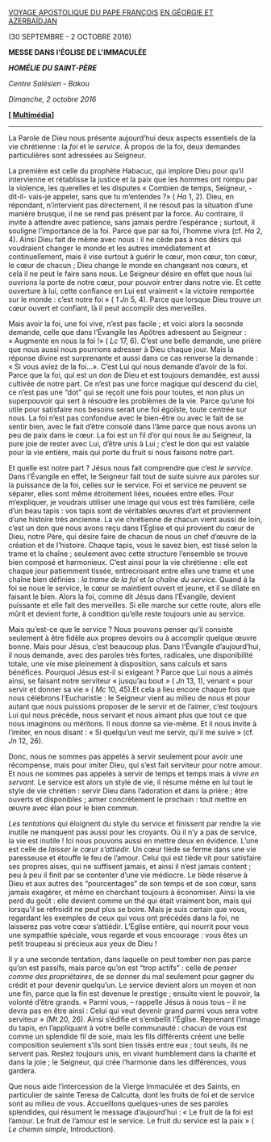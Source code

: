 [VOYAGE APOSTOLIQUE DU PAPE FRANÇOIS](http://w2.vatican.va/content/francesco/fr/travels/2016/outside/documents/papa-francesco-messico-2016.html) [EN GÉORGIE ET AZERBAÏDJAN](http://w2.vatican.va/content/francesco/fr/travels/2016/outside/documents/papa-francesco-georgia-azerbaijan-2016.html)

(30 SEPTEMBRE - 2 OCTOBRE 2016)

**MESSE DANS l'ÉGLISE DE L'IMMACULÉE**

***HOMÉLIE DU SAINT-PÈRE***

*Centre Salésien - Bakou*

*Dimanche, 2 octobre 2016*

**[ [Multimédia](http://w2.vatican.va/content/francesco/it/events/event.dir.html/content/vaticanevents/it/2016/10/2/azerbaijan-messabaku.html)]**

* * *

La Parole de Dieu nous présente aujourd’hui deux aspects essentiels de la vie chrétienne : la *foi* et le *service*. À propos de la foi, deux demandes particulières sont adressées au Seigneur.

La première est celle du prophète Habacuc, qui implore Dieu pour qu’il intervienne et rétablisse la justice et la paix que les hommes ont rompu par la violence, les querelles et les disputes « Combien de temps, Seigneur, - dit-il- vais-je appeler, sans que tu m’entendes ?» ( *Ha* 1, 2). Dieu, en répondant, n’intervient pas directement, il ne résout pas la situation d’une manière brusque, il ne se rend pas présent par la force. Au contraire, il invite à attendre avec patience, sans jamais perdre l’espérance ; surtout, il souligne l’importance de la foi. Parce que par sa foi, l’homme vivra (cf. *Ha* 2, 4). Ainsi Dieu fait de même avec nous : il ne cède pas à nos désirs qui voudraient changer le monde et les autres immédiatement et continuellement, mais il vise surtout à guérir le cœur, mon cœur, ton cœur, le cœur de chacun ; Dieu change le monde en changeant nos cœurs, et cela il ne peut le faire sans nous. Le Seigneur désire en effet que nous lui ouvrions la porte de notre cœur, pour pouvoir entrer dans notre vie. Et cette ouverture à lui, cette confiance en Lui est vraiment « la victoire remportée sur le monde : c’est notre foi » ( *1 Jn* 5, 4). Parce que lorsque Dieu trouve un cœur ouvert et confiant, là il peut accomplir des merveilles.

Mais avoir la foi, une foi vive, n’est pas facile ; et voici alors la seconde demande, celle que dans l’Évangile les Apôtres adressent au Seigneur : « Augmente en nous la foi !» ( *Lc* 17, 6). C’est une belle demande, une prière que nous aussi nous pourrions adresser à Dieu chaque jour. Mais la réponse divine est surprenante et aussi dans ce cas renverse la demande : « Si vous aviez de la foi…». C’est Lui qui nous demande d’avoir de la foi. Parce que la foi, qui est un don de Dieu et est toujours demandée, est aussi cultivée de notre part. Ce n’est pas une force magique qui descend du ciel, ce n’est pas une “dot” qui se reçoit une fois pour toutes, et non plus un superpouvoir qui sert à résoudre les problèmes de la vie. Parce qu’une foi utile pour satisfaire nos besoins serait une foi égoïste, toute centrée sur nous. La foi n’est pas confondue avec le bien-être ou avec le fait de se sentir bien, avec le fait d’être consolé dans l’âme parce que nous avons un peu de paix dans le cœur. La foi est un fil d’or qui nous lie au Seigneur, la pure joie de rester avec Lui, d’être unis à Lui ; c’est le don qui est valable pour la vie entière, mais qui porte du fruit si nous faisons notre part.

Et quelle est notre part ? Jésus nous fait comprendre que c’est *le service.* Dans l’Évangile en effet, le Seigneur fait tout de suite suivre aux paroles sur la puissance de la foi, celles sur le service. Foi et service ne peuvent se séparer, elles sont même étroitement liées, nouées entre elles. Pour m’expliquer, je voudrais utiliser une image qui vous est très familière, celle d’un beau tapis : vos tapis sont de véritables œuvres d’art et proviennent d’une histoire très ancienne. La vie chrétienne de chacun vient aussi de loin, c’est un don que nous avons reçu dans l’Église et qui provient du cœur de Dieu, notre Père, qui désire faire de chacun de nous un chef d’œuvre de la création et de l’histoire. Chaque tapis, vous le savez bien, est tissé selon la trame et la chaîne ; seulement avec cette structure l’ensemble se trouve bien composé et harmonieux. C’est ainsi pour la vie chrétienne : elle est chaque jour patiemment tissée, entrecroisant entre elles une trame et une chaîne bien définies : *la trame de la foi* et *la chaîne du service.* Quand à la foi se noue le service, le cœur se maintient ouvert et jeune, et il se dilate en faisant le bien. Alors la foi, comme dit Jésus dans l’Évangile, devient puissante et elle fait des merveilles. Si elle marche sur cette route, alors elle mûrit et devient forte, à condition qu’elle reste toujours unie au service.

Mais qu’est-ce que le service ? Nous pouvons penser qu’il consiste seulement à être fidèle aux propres devoirs ou à accomplir quelque œuvre bonne. Mais pour Jésus, c’est beaucoup plus. Dans l’Évangile d’aujourd’hui, il nous demande, avec des paroles très fortes, radicales, une disponibilité totale, une vie mise pleinement à disposition, sans calculs et sans bénéfices. Pourquoi Jésus est-il si exigeant ? Parce que Lui nous a aimés ainsi, se faisant notre serviteur « jusqu’au bout » ( *Jn* 13, 1), venant « pour servir et donner sa vie » ( *Mc* 10, 45).Et cela a lieu encore chaque fois que nous célébrons l’Eucharistie : le Seigneur vient au milieu de nous et pour autant que nous puissions proposer de le servir et de l’aimer, c’est toujours Lui qui nous précède, nous servant et nous aimant plus que tout ce que nous imaginons ou méritons. Il nous donne sa vie-même. Et il nous invite à l’imiter, en nous disant : « Si quelqu’un veut me servir, qu’il me suive » (cf. *Jn* 12, 26).

Donc, nous ne sommes pas appelés à servir seulement pour avoir une récompense, mais pour imiter Dieu, qui s’est fait serviteur pour notre amour. Et nous ne sommes pas appelés à servir de temps et temps mais à *vivre en servant.* Le service est alors un style de vie, il résume même en lui tout le style de vie chrétien : servir Dieu dans l’adoration et dans la prière ; être ouverts et disponibles ; aimer concrètement le prochain : tout mettre en œuvre avec élan pour le bien commun.

*Les tentations* qui éloignent du style du service et finissent par rendre la vie inutile ne manquent pas aussi pour les croyants. Où il n’y a pas de service, la vie est inutile ! Ici nous pouvons aussi en mettre deux en évidence. L’une est celle de *laisser le cœur s’attiédir.* Un cœur tiède se ferme dans une vie paresseuse et étouffe le feu de l’amour. Celui qui est tiède vit pour satisfaire ses propres aises, qui ne suffisent jamais, et ainsi il n’est jamais content ; peu à peu il finit par se contenter d’une vie médiocre. Le tiède réserve à Dieu et aux autres des “pourcentages” de son temps et de son cœur, sans jamais exagérer, et même en cherchant toujours à économiser. Ainsi la vie perd du goût : elle devient comme un thé qui était vraiment bon, mais qui lorsqu’il se refroidit ne peut plus se boire. Mais je suis certain que vous, regardant les exemples de ceux qui vous ont précédés dans la foi, ne laisserez pas votre cœur s’attiédir. L’Église entière, qui nourrit pour vous une sympathie spéciale, vous regarde et vous encourage : vous êtes un petit troupeau si précieux aux yeux de Dieu !

Il y a une seconde tentation, dans laquelle on peut tomber non pas parce qu’on est passifs, mais parce qu’on est “trop actifs” : celle de *penser comme des propriétaires*, de se donner du mal seulement pour gagner du crédit et pour devenir quelqu’un. Le service devient alors un moyen et non une fin, parce que la fin est devenue le prestige ; ensuite vient le pouvoir, la volonté d’être grands. « Parmi vous, – rappelle Jésus à nous tous – il ne devra pas en être ainsi : Celui qui veut devenir grand parmi vous sera votre serviteur » *(Mt* 20, 26). Ainsi s’édifie et s’embellit l’Église. Reprenant l’image du tapis, en l’appliquant à votre belle communauté : chacun de vous est comme un splendide fil de soie, mais les fils différents créent une belle composition seulement s’ils sont bien tissés entre eux ; tout seuls, ils ne servent pas. Restez toujours unis, en vivant humblement dans la charité et dans la joie ; le Seigneur, qui crée l’harmonie dans les différences, vous gardera.

Que nous aide l’intercession de la Vierge Immaculée et des Saints, en particulier de sainte Teresa de Calcutta, dont les fruits de foi et de service sont au milieu de vous. Accueillons quelques-unes de ses paroles splendides, qui résument le message d’aujourd’hui : « Le fruit de la foi est l’amour. Le fruit de l’amour est le service. Le fruit du service est la paix » ( *Le chemin simple,* Introduction).